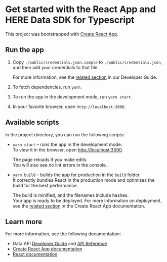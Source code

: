 # Get started with the React App and HERE Data SDK for Typescript

This project was bootstrapped with [Create React App](https://github.com/facebook/create-react-app).

## Run the app

1. Copy `./public/credentials.json.sample` to `./public/credentials.json`, and then add your credentials to that file.
    
    For more information, see the [related section](https://developer.here.com/documentation/sdk-typescript/dev_guide/topics/authenticate.html) in our Developer Guide.

2. To fetch dependencies, run `yarn`.

3. To run the app in the development mode, run `yarn start`.

4. In your favorite browser, open `http://localhost:3000`.

## Available scripts

In the project directory, you can run the following scripts:

- `yarn start` – runs the app in the development mode.\
    To view it in the browser, open [http://localhost:3000](http://localhost:3000).

    The page reloads if you make edits.\
    You will also see no lint errors in the console.

- `yarn build` – builds the app for production in the `build` folder.\
    It correctly bundles React in the production mode and optimizes the build for the best performance.

    The build is minified, and the filenames include hashes.\
    Your app is ready to be deployed. For more information on deployment, see the [related section](https://facebook.github.io/create-react-app/docs/deployment) in the Create React App documentation.

## Learn more

For more information, see the following documentation:

- Data API <a href="https://developer.here.com/olp/documentation/data-api/data_dev_guide/index.html" target="_blank">Developer Guide</a> and <a href="https://developer.here.com/olp/documentation/data-api/api-reference.html" target="_blank">API Reference</a>
- [Create React App documentation](https://facebook.github.io/create-react-app/docs/getting-started)
- [React documentation](https://reactjs.org/)
